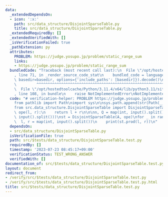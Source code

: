 ```yaml
---
data:
  _extendedDependsOn:
  - icon: ':x:'
    path: src/data_structure/DisjointSparseTable.py
    title: src/data_structure/DisjointSparseTable.py
  _extendedRequiredBy: []
  _extendedVerifiedWith: []
  _isVerificationFailed: true
  _pathExtension: py
  attributes:
    PROBLEM: https://judge.yosupo.jp/problem/static_range_sum
    links:
    - https://judge.yosupo.jp/problem/static_range_sum
  bundledCode: "Traceback (most recent call last):\n  File \"/opt/hostedtoolcache/Python/3.11.4/x64/lib/python3.11/site-packages/onlinejudge_verify/documentation/build.py\"\
    , line 71, in _render_source_code_stat\n    bundled_code = language.bundle(stat.path,\
    \ basedir=basedir, options={'include_paths': [basedir]}).decode()\n          \
    \         ^^^^^^^^^^^^^^^^^^^^^^^^^^^^^^^^^^^^^^^^^^^^^^^^^^^^^^^^^^^^^^^^^^^^^^^^^^^^^^^^^\n\
    \  File \"/opt/hostedtoolcache/Python/3.11.4/x64/lib/python3.11/site-packages/onlinejudge_verify/languages/python.py\"\
    , line 108, in bundle\n    raise NotImplementedError\nNotImplementedError\n"
  code: "# verification-helper: PROBLEM https://judge.yosupo.jp/problem/static_range_sum\n\
    from pathlib import Path\nimport sys\n\nsys.path.append(str(Path(__file__).resolve().parent.parent.parent.parent))\n\
    from src.data_structure.DisjointSparseTable import DisjointSparseTable\n\n\ndef\
    \ ope(l, r):\n    return l + r\n\n\nn, Q = map(int, input().split())\nA = list(map(int,\
    \ input().split()))\nst = DisjointSparseTable(A, ope)\nfor _ in range(Q):\n  \
    \  l, r = map(int, input().split())\n    print(st.prod(l, r))\n"
  dependsOn:
  - src/data_structure/DisjointSparseTable.py
  isVerificationFile: true
  path: src/$tests/data_structure/DisjointSparseTable.test.py
  requiredBy: []
  timestamp: '2023-07-23 08:45:17+09:00'
  verificationStatus: TEST_WRONG_ANSWER
  verifiedWith: []
documentation_of: src/$tests/data_structure/DisjointSparseTable.test.py
layout: document
redirect_from:
- /verify/src/$tests/data_structure/DisjointSparseTable.test.py
- /verify/src/$tests/data_structure/DisjointSparseTable.test.py.html
title: src/$tests/data_structure/DisjointSparseTable.test.py
---
```

